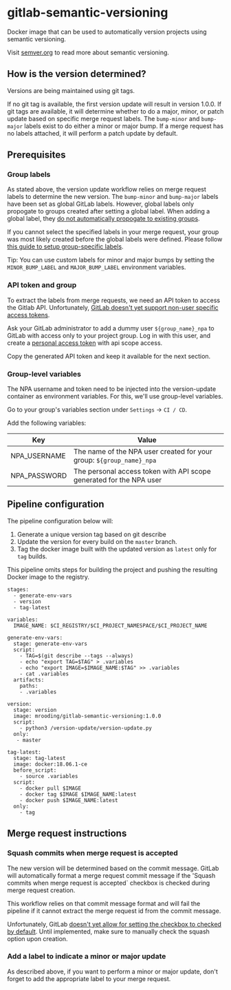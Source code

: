 # gitlab-semantic-versioning

Docker image that can be used to automatically version projects using semantic versioning. 

Visit [semver.org](https://semver.org/) to read more about semantic versioning.

## How is the version determined?

Versions are being maintained using git tags.

If no git tag is available, the first version update will result in version 1.0.0.
If git tags are available, it will determine whether to do a major, minor, or patch update based on specific merge request labels. The `bump-minor` and `bump-major` labels exist to do either a minor or major bump. If a merge request has no labels attached, it will perform a patch update by default.

## Prerequisites

### Group labels

As stated above, the version update workflow relies on merge request labels to determine the new version. The `bump-minor` and `bump-major` labels have been set as global GitLab labels. However, global labels only propogate to groups created after setting a global label. When adding a global label, they [do not automatically propogate to existing groups](https://gitlab.com/gitlab-org/gitlab-ce/issues/12707).

If you cannot select the specified labels in your merge request, your group was most likely created before the global labels were defined. Please follow [this guide to setup group-specific labels](https://docs.gitlab.com/ee/user/project/labels.html).

Tip: You can use custom labels for minor and major bumps by setting the `MINOR_BUMP_LABEL` and `MAJOR_BUMP_LABEL` environment variables.

### API token and group

To extract the labels from merge requests, we need an API token to access the Gitlab API. Unfortunately, [GitLab doesn't yet support non-user specific access tokens](https://gitlab.com/gitlab-org/gitlab-ee/issues/756). 

Ask your GitLab administrator to add a dummy user `${group_name}_npa` to GitLab with access only to your project group. Log in with this user, and create a [personal access token](https://gitlab.wbaa.pl.ing.net/profile/personal_access_tokens) with api scope access.

Copy the generated API token and keep it available for the next section.

### Group-level variables

The NPA username and token need to be injected into the version-update container as environment variables. For this, we'll use group-level variables. 

Go to your group's variables section under `Settings` -> `CI / CD`.

Add the following variables:

| Key             | Value                                                                |
|-----------------|----------------------------------------------------------------------|
| NPA_USERNAME    | The name of the NPA user created for your group: `${group_name}_npa` |
| NPA_PASSWORD    | The personal access token with API scope generated for the NPA user  |

## Pipeline configuration

The pipeline configuration below will:
1. Generate a unique version tag based on git describe
2. Update the version for every build on the `master` branch.
3. Tag the docker image built with the updated version as `latest` only for `tag` builds.

This pipeline omits steps for building the  project and pushing the resulting Docker image to the registry.

```
stages:
  - generate-env-vars
  - version
  - tag-latest

variables:
  IMAGE_NAME: $CI_REGISTRY/$CI_PROJECT_NAMESPACE/$CI_PROJECT_NAME

generate-env-vars:
  stage: generate-env-vars
  script:
    - TAG=$(git describe --tags --always)
    - echo "export TAG=$TAG" > .variables
    - echo "export IMAGE=$IMAGE_NAME:$TAG" >> .variables
    - cat .variables
  artifacts:
    paths:
    - .variables

version:
  stage: version
  image: mrooding/gitlab-semantic-versioning:1.0.0
  script:
    - python3 /version-update/version-update.py
  only:
   - master

tag-latest:
  stage: tag-latest
  image: docker:18.06.1-ce
  before_script:
    - source .variables
  script:
    - docker pull $IMAGE
    - docker tag $IMAGE $IMAGE_NAME:latest
    - docker push $IMAGE_NAME:latest
  only:
    - tag
```

## Merge request instructions

### Squash commits when merge request is accepted

The new version will be determined based on the commit message. GitLab will automatically format a merge request commit message if the 'Squash commits when merge request is accepted` checkbox is checked during merge request creation.

This workflow relies on that commit message format and will fail the pipeline if it cannot extract the merge request id from the commit message. 

Unfortunately, GitLab [doesn't yet allow for setting the checkbox to checked by default](https://gitlab.com/gitlab-org/gitlab-ce/issues/27956). Until implemented, make sure to manually check the squash option upon creation.

### Add a label to indicate a minor or major update

As described above, if you want to perform a minor or major update, don't forget to add the appropriate label to your merge request.
